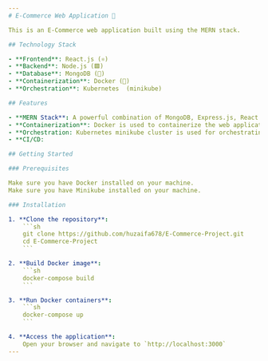 ```yaml
---
# E-Commerce Web Application 🛒

This is an E-Commerce web application built using the MERN stack.

## Technology Stack

- **Frontend**: React.js (⚛️)
- **Backend**: Node.js (🟩)
- **Database**: MongoDB (🍃)
- **Containerization**: Docker (🐳)
- **Orchestration**: Kubernetes  (minikube)

## Features

- **MERN Stack**: A powerful combination of MongoDB, Express.js, React.js, and Node.js.
- **Containerization**: Docker is used to containerize the web application for easy deployment and scalability.
- **Orchestration: Kubernetes minikube cluster is used for orchestrating the containerized web application.
- **CI/CD: 

## Getting Started

### Prerequisites

Make sure you have Docker installed on your machine.
Make sure you have Minikube installed on your machine.

### Installation

1. **Clone the repository**:
    ```sh
    git clone https://github.com/huzaifa678/E-Commerce-Project.git
    cd E-Commerce-Project
    ```

2. **Build Docker image**:
    ```sh
    docker-compose build
    ```

3. **Run Docker containers**:
    ```sh
    docker-compose up
    ```

4. **Access the application**:
    Open your browser and navigate to `http://localhost:3000`
---
```


